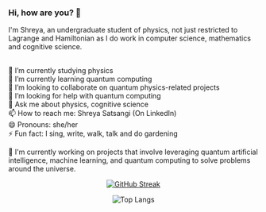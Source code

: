 ### Hi, how are you? 👋

I'm Shreya, an undergraduate student of physics, not just restricted to Lagrange and Hamiltonian as I do work in computer science, mathematics and cognitive science.
<!--
**shreyasat27/shreyasat27** is a ✨ _special_ ✨ repository because its `README.md` (this file) appears on your GitHub profile.
science
Here are some ideas to get you started:
-->

<br> 🔭 I’m currently studying physics
<br> 🌱 I’m currently learning quantum computing
<br> 👯 I’m looking to collaborate on quantum physics-related projects
<br> 🤔 I’m looking for help with quantum computing
<br> 💬 Ask me about physics, cognitive science
<br> 📫 How to reach me: Shreya Satsangi (On LinkedIn)
<br> 😄 Pronouns: she/her
<br> ⚡ Fun fact: I sing, write, walk, talk and do gardening


🔭 I'm currently working on projects that involve leveraging quantum artificial intelligence, machine learning, and quantum computing to solve problems around the universe. 
  <!--
💡 My repositories showcase my work in various domains, including image processing,  and more. 
-->

<div align="center">


[![GitHub Streak](http://github-readme-streak-stats.herokuapp.com?user=shreyasat27&theme=dark)](https://git.io/streak-stats)

![Top Langs](https://github-readme-stats.vercel.app/api/top-langs/?username=shreyasat27&hide_progress=true)
</div>

</div>

